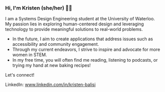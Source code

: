 ### Hi, I'm Kristen (she/her) 👋🏼

<!--
**KristenBalisi/KristenBalisi** is a ✨ _special_ ✨ repository because its `README.md` (this file) appears on your GitHub profile. 
-->

I am a Systems Design Engineering student at the University of Waterloo. My passion lies in exploring human-centered design and leveraging technology to provide meaningful solutions to real-world problems. 

- In the future, I aim to create applications that address issues such as accessibility and community engagement. 
- Through my current endeavors, I strive to inspire and advocate for more women in STEM. 
- In my free time, you will often find me reading, listening to podcasts, or trying my hand at new baking recipes! 

Let's connect! 

LinkedIn: www.linkedin.com/in/kristen-balisi
